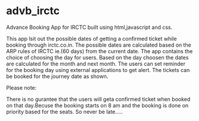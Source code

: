 advb_irctc
==========

Advance Booking App for IRCTC built using html,javascript and css.

This app lsit out the possible dates of getting a confirmed ticket while booking through irctc.co.in.
The possible dates are calculated based on the ARP rules of IRCTC ie.(60 days) from the current date.
The app contains the choice of choosing the day for users.
Based on the day choosen the dates are calculated for the month and next month.
The users can set reminder for the booking day using external applications to get alert.
The tickets can be booked for the journey date as shown.

Please note:

There is no gurantee that the users will geta confirmed ticket when booked on that day.Becuse the booking starts on 8 am and 
the booking is done on priority based for the seats. So never be late.....
